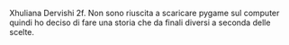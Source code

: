Xhuliana Dervishi 2f.
Non sono riuscita a scaricare pygame sul computer quindi ho deciso di fare una storia che da finali diversi a seconda delle scelte.
